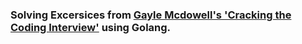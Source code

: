 ### Solving Excersices from [Gayle Mcdowell's 'Cracking the Coding Interview'](http://www.crackingthecodinginterview.com/) using Golang.